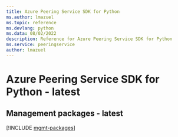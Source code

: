 ```yaml
---
title: Azure Peering Service SDK for Python
ms.author: lmazuel
ms.topic: reference
ms.devlang: python
ms.data: 08/02/2022
description: Reference for Azure Peering Service SDK for Python
ms.service: peeringservice
author: lmazuel
---
```

# Azure Peering Service SDK for Python - latest

## Management packages - latest
[!INCLUDE [mgmt-packages](peering-service-mgmt-index.md)]